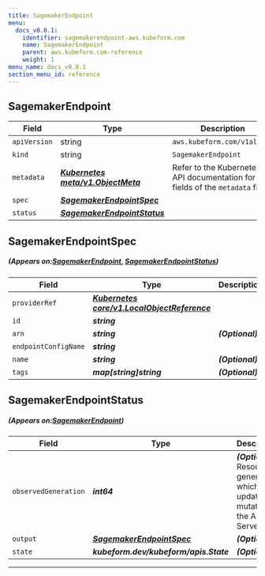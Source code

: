```yaml
---
title: SagemakerEndpoint
menu:
  docs_v0.0.1:
    identifier: sagemakerendpoint-aws.kubeform.com
    name: SagemakerEndpoint
    parent: aws.kubeform.com-reference
    weight: 1
menu_name: docs_v0.0.1
section_menu_id: reference
---
```


## SagemakerEndpoint
| Field | Type | Description |
| ------ | ----- | ----------- |
| `apiVersion` | string | `aws.kubeform.com/v1alpha1` |
|    `kind` | string | `SagemakerEndpoint` |
| `metadata` | ***[Kubernetes meta/v1.ObjectMeta](https://kubernetes.io/docs/reference/generated/kubernetes-api/v1.13/#objectmeta-v1-meta)***|Refer to the Kubernetes API documentation for the fields of the `metadata` field.|
| `spec` | ***[SagemakerEndpointSpec](#SagemakerEndpointSpec)***||
| `status` | ***[SagemakerEndpointStatus](#SagemakerEndpointStatus)***||
## SagemakerEndpointSpec
##### (Appears on:[SagemakerEndpoint](#SagemakerEndpoint), [SagemakerEndpointStatus](#SagemakerEndpointStatus))
| Field | Type | Description |
| ------ | ----- | ----------- |
| `providerRef` | ***[Kubernetes core/v1.LocalObjectReference](https://kubernetes.io/docs/reference/generated/kubernetes-api/v1.13/#localobjectreference-v1-core)***||
| `id` | ***string***||
| `arn` | ***string***| ***(Optional)*** |
| `endpointConfigName` | ***string***||
| `name` | ***string***| ***(Optional)*** |
| `tags` | ***map[string]string***| ***(Optional)*** |
## SagemakerEndpointStatus
##### (Appears on:[SagemakerEndpoint](#SagemakerEndpoint))
| Field | Type | Description |
| ------ | ----- | ----------- |
| `observedGeneration` | ***int64***| ***(Optional)*** Resource generation, which is updated on mutation by the API Server.|
| `output` | ***[SagemakerEndpointSpec](#SagemakerEndpointSpec)***| ***(Optional)*** |
| `state` | ***kubeform.dev/kubeform/apis.State***| ***(Optional)*** |
---
